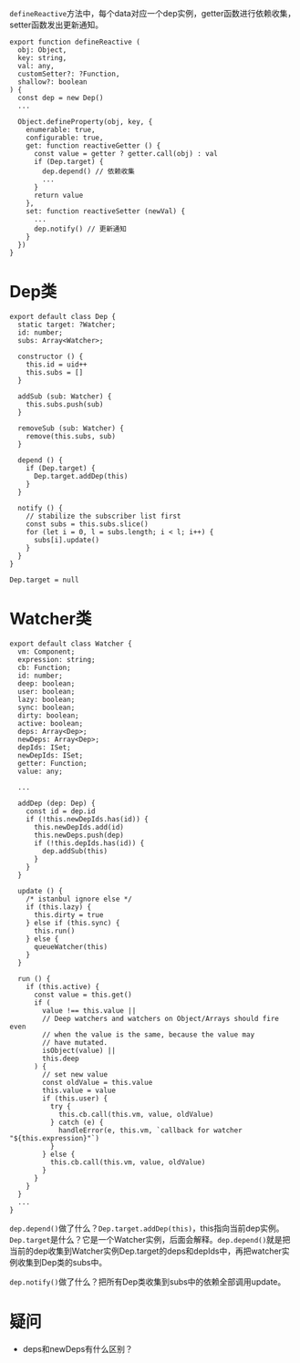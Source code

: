 `defineReactive`方法中，每个data对应一个dep实例，getter函数进行依赖收集，setter函数发出更新通知。

    export function defineReactive (
      obj: Object,
      key: string,
      val: any,
      customSetter?: ?Function,
      shallow?: boolean
    ) {
      const dep = new Dep()
      ...
  
      Object.defineProperty(obj, key, {
        enumerable: true,
        configurable: true,
        get: function reactiveGetter () {
          const value = getter ? getter.call(obj) : val
          if (Dep.target) {
            dep.depend() // 依赖收集
            ...
          }
          return value
        },
        set: function reactiveSetter (newVal) {
          ...
          dep.notify() // 更新通知
        }
      })
    }
    
# Dep类

    export default class Dep {
      static target: ?Watcher;
      id: number;
      subs: Array<Watcher>;

      constructor () {
        this.id = uid++
        this.subs = []
      }

      addSub (sub: Watcher) {
        this.subs.push(sub)
      }

      removeSub (sub: Watcher) {
        remove(this.subs, sub)
      }

      depend () {
        if (Dep.target) {
          Dep.target.addDep(this)
        }
      }

      notify () {
        // stabilize the subscriber list first
        const subs = this.subs.slice()
        for (let i = 0, l = subs.length; i < l; i++) {
          subs[i].update()
        }
      }
    }
    
    Dep.target = null

# Watcher类

    export default class Watcher {
      vm: Component;
      expression: string;
      cb: Function;
      id: number;
      deep: boolean;
      user: boolean;
      lazy: boolean;
      sync: boolean;
      dirty: boolean;
      active: boolean;
      deps: Array<Dep>;
      newDeps: Array<Dep>;
      depIds: ISet;
      newDepIds: ISet;
      getter: Function;
      value: any;
  
      ...
  
      addDep (dep: Dep) {
        const id = dep.id
        if (!this.newDepIds.has(id)) {
          this.newDepIds.add(id)
          this.newDeps.push(dep)
          if (!this.depIds.has(id)) {
            dep.addSub(this)
          }
        }
      }
      
      update () {
        /* istanbul ignore else */
        if (this.lazy) {
          this.dirty = true
        } else if (this.sync) {
          this.run()
        } else {
          queueWatcher(this)
        }
      }
      
      run () {
        if (this.active) {
          const value = this.get()
          if (
            value !== this.value ||
            // Deep watchers and watchers on Object/Arrays should fire even
            // when the value is the same, because the value may
            // have mutated.
            isObject(value) ||
            this.deep
          ) {
            // set new value
            const oldValue = this.value
            this.value = value
            if (this.user) {
              try {
                this.cb.call(this.vm, value, oldValue)
              } catch (e) {
                handleError(e, this.vm, `callback for watcher "${this.expression}"`)
              }
            } else {
              this.cb.call(this.vm, value, oldValue)
            }
          }
        }
      }
      ...
    }

`dep.depend()`做了什么？`Dep.target.addDep(this)`，this指向当前dep实例。`Dep.target`是什么？它是一个Watcher实例，后面会解释。`dep.depend()`就是把当前的dep收集到Watcher实例Dep.target的deps和depIds中，再把watcher实例收集到Dep类的subs中。

`dep.notify()`做了什么？把所有Dep类收集到subs中的依赖全部调用update。

# 疑问

* deps和newDeps有什么区别？
